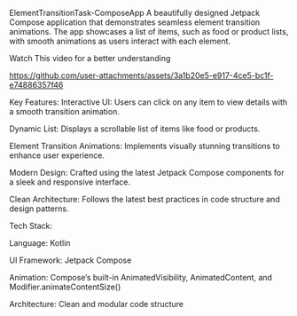 ElementTransitionTask-ComposeApp
A beautifully designed Jetpack Compose application that demonstrates seamless element transition animations. The app showcases a list of items, such as food or product lists, with smooth animations as users interact with each element.

Watch This video for a better understanding

https://github.com/user-attachments/assets/3a1b20e5-e917-4ce5-bc1f-e74886357f46

Key Features:
Interactive UI: Users can click on any item to view details with a smooth transition animation.

Dynamic List: Displays a scrollable list of items like food or products.

Element Transition Animations: Implements visually stunning transitions to enhance user experience.

Modern Design: Crafted using the latest Jetpack Compose components for a sleek and responsive interface.

Clean Architecture: Follows the latest best practices in code structure and design patterns.

Tech Stack:

Language: Kotlin

UI Framework: Jetpack Compose

Animation: Compose’s built-in AnimatedVisibility, AnimatedContent, and Modifier.animateContentSize()

Architecture: Clean and modular code structure

